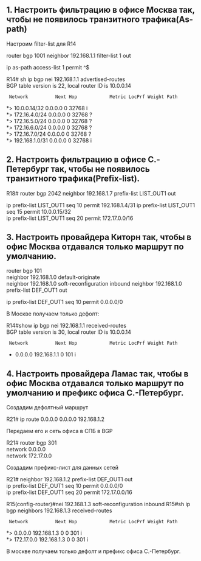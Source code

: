 ## 1. Настроить фильтрацию в офисе Москва так, чтобы не появилось транзитного трафика(As-path)

Настроим filter-list для R14  

router bgp 1001
neighbor 192.168.1.1 filter-list 1 out

ip as-path access-list 1 permit ^$

R14# sh ip bgp nei 192.168.1.1 advertised-routes  
BGP table version is 22, local router ID is 10.0.0.14  

     Network          Next Hop            Metric LocPrf Weight Path  
 *>  10.0.0.14/32     0.0.0.0                  0         32768 i  
 *>  172.16.4.0/24    0.0.0.0                  0         32768 ?  
 *>  172.16.5.0/24    0.0.0.0                  0         32768 ?  
 *>  172.16.6.0/24    0.0.0.0                  0         32768 ?  
 *>  172.16.7.0/24    0.0.0.0                  0         32768 ?  
 *>  192.168.1.0/31   0.0.0.0                  0         32768 i  



## 2. Настроить фильтрацию в офисе С.-Петербург так, чтобы не появилось транзитного трафика(Prefix-list).  

R18# router bgp 2042 
neighbor 192.168.1.7 prefix-list LIST_OUT1 out  

ip prefix-list LIST_OUT1 seq 10 permit 192.168.1.4/31
ip prefix-list LIST_OUT1 seq 15 permit 10.0.0.15/32  
ip prefix-list LIST_OUT1 seq 20 permit 172.17.0.0/16  
   
## 3. Настроить провайдера Киторн так, чтобы в офис Москва отдавался только маршрут по умолчанию.  

router bgp 101  
 neighbor 192.168.1.0 default-originate  
 neighbor 192.168.1.0 soft-reconfiguration inbound 
 neighbor 192.168.1.0 prefix-list DEF_OUT1 out

 ip prefix-list DEF_OUT1 seq 10 permit 0.0.0.0/0    

В Москве получаем только дефолт:  

 R14#show ip bgp nei 192.168.1.1 received-routes  
BGP table version is 30, local router ID is 10.0.0.14  

     Network          Next Hop            Metric LocPrf Weight Path  
 *   0.0.0.0          192.168.1.1                            0 101 i  

 ## 4. Настроить провайдера Ламас так, чтобы в офис Москва отдавался только маршрут по умолчанию и префикс офиса С.-Петербург.  

 Создадим дефолтный маршрут  

 R21# ip route 0.0.0.0 0.0.0.0 192.168.1.2

 Передаем его и сеть офиса в СПБ в  BGP

R21# router bgp 301  
  network 0.0.0.0  
  network 172.17.0.0    

Создадим префикс-лист для данных сетей  

R21# neighbor 192.168.1.2 prefix-list DEF_OUT1 out  
ip prefix-list DEF_OUT1 seq 10 permit 0.0.0.0/0  
ip prefix-list DEF_OUT1 seq 20 permit 172.17.0.0/16  

R15(config-router)#nei 192.168.1.3 soft-reconfiguration inbound 
R15#sh ip bgp neighbors 192.168.1.3 received-routes  

     Network          Next Hop            Metric LocPrf Weight Path  
 *>  0.0.0.0          192.168.1.3              0             0 301 i  
 *>  172.17.0.0       192.168.1.3              0             0 301 i  

 В москве получаем только дефолт и префикс офиса С.-Петербург.


